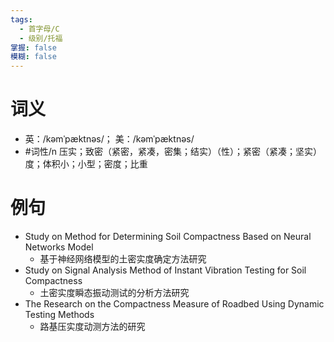 ```yaml
---
tags:
  - 首字母/C
  - 级别/托福
掌握: false
模糊: false
---
```

# 词义
- 英：/kəmˈpæktnəs/； 美：/kəmˈpæktnəs/
- #词性/n  压实；致密（紧密，紧凑，密集；结实）（性）；紧密（紧凑；坚实）度；体积小；小型；密度；比重
# 例句
- Study on Method for Determining Soil Compactness Based on Neural Networks Model
	- 基于神经网络模型的土密实度确定方法研究
- Study on Signal Analysis Method of Instant Vibration Testing for Soil Compactness
	- 土密实度瞬态振动测试的分析方法研究
- The Research on the Compactness Measure of Roadbed Using Dynamic Testing Methods
	- 路基压实度动测方法的研究
